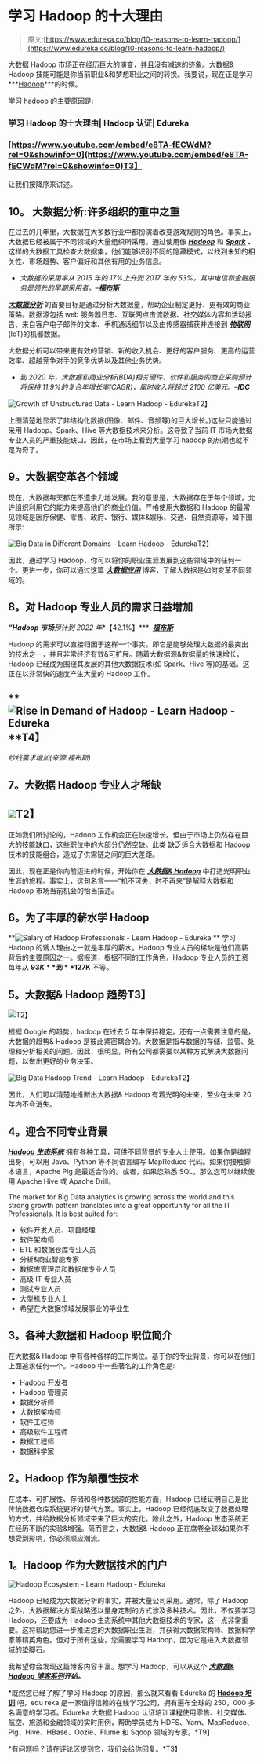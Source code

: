 # 学习 Hadoop 的十大理由

> 原文:[https://www.edureka.co/blog/10-reasons-to-learn-hadoop/](https://www.edureka.co/blog/10-reasons-to-learn-hadoop/)

大数据 Hadoop 市场正在经历巨大的演变，并且没有减速的迹象。大数据& Hadoop 技能可能是你当前职业&和梦想职业之间的转换。我要说，现在正是学习***[Hadoop](https://www.edureka.co/big-data-and-hadoop)***的时候。

学习 hadoop 的主要原因是:

### **学习 Hadoop 的十大理由| Hadoop 认证| Edureka**

### [https://www.youtube.com/embed/e8TA-fECWdM?rel=0&showinfo=0](https://www.youtube.com/embed/e8TA-fECWdM?rel=0&showinfo=0)T3】

让我们按降序来讲述。

## **10。** **大数据分析:许多组织的重中之重**

在过去的几年里，大数据在大多数行业中都扮演着改变游戏规则的角色。事实上，大数据已经被属于不同领域的大量组织所采用。通过使用像 ***[Hadoop](https://www.edureka.co/big-data-and-hadoop)*** 和 ***[Spark](https://www.edureka.co/apache-spark-scala-training) 、*** 这样的大数据工具检查大数据集，他们能够识别不同的隐藏模式，以找到未知的相关性、市场趋势、客户偏好和其他有用的业务信息。

*   *大数据的采用率从 2015 年的 17%上升到 2017 年的 53%，其中电信和金融服务是领先的早期采用者。*–***[福布斯](https://www.forbes.com/sites/louiscolumbus/2017/12/24/53-of-companies-are-adopting-big-data-analytics/#2d91ca6139a1)***

[***大数据分析***](https://www.edureka.co/big-data-and-analytics) 的首要目标是通过分析大数据量，帮助企业制定更好、更有效的商业策略。数据源包括 web 服务器日志、互联网点击流数据、社交媒体内容和活动报告、来自客户电子邮件的文本、手机通话细节以及由传感器捕获并连接到 ***[物联网](https://www.edureka.co/blog/iot-tutorial/)*** (IoT)的机器数据。

大数据分析可以带来更有效的营销、新的收入机会、更好的客户服务、更高的运营效率、超越竞争对手的竞争优势以及其他业务优势。

*   *到 2020 年，大数据和商业分析(BDA)相关硬件、软件和服务的商业采购预计将保持 11.9%的复合年增长率(CAGR)，届时收入将超过 2100 亿美元。*–***IDC***

![Growth of Unstructured Data - Learn Hadoop - Edureka](../Images/19a77ed0a7fb53741ba832fa962098ae.png)T2】

上图清楚地显示了非结构化数据(图像、邮件、音频等)的巨大增长。)这些只能通过采用 Hadoop、Spark、Hive 等大数据技术来分析。这导致了当前 IT 市场大数据专业人员的严重技能缺口。因此，在市场上看到大量学习 hadoop 的热潮也就不足为奇了。

## **9。大数据变革各个领域**

现在，大数据每天都在不遗余力地发展。我的意思是，大数据存在于每个领域，允许组织利用它的能力来提高他们的商业价值。严格使用大数据和 Hadoop 的最常见领域是医疗保健、零售、政府、银行、媒体&娱乐、交通、自然资源等，如下图所示:

![Big Data in Different Domains - Learn Hadoop - Edureka](../Images/7776525fb5445dea57e6312a6243c5f4.png)T2】

因此，通过学习 Hadoop，你可以将你的职业生涯发展到这些领域中的任何一个。更进一步，你可以通过这篇 ***[大数据应用](https://www.edureka.co/blog/big-data-applications-revolutionizing-various-domains/)*** 博客，了解大数据是如何变革不同领域的。

## **8。对 Hadoop 专业人员的需求日益增加**

***“Hadoop 市场**预计到 2022 年**【42.1%】****–**[福布斯](https://www.forbes.com/sites/louiscolumbus/2016/08/20/roundup-of-analytics-big-data-bi-forecasts-and-market-estimates-2016/#669a40656f21)***

Hadoop 的需求可以直接归因于这样一个事实，即它是能够处理大数据的最突出的技术之一，并且非常经济有效&可扩展。随着大数据源&数据量的快速增长，Hadoop 已经成为围绕其发展的其他大数据技术(如 Spark、Hive 等)的基础。这正在以非常快的速度产生大量的 Hadoop 工作。

## **![Rise in Demand of Hadoop - Learn Hadoop - Edureka](../Images/a4196702a5f3fea04d4fb07f3e5944d9.png)**T4】

*纱线需求增加(来源:福布斯)*

## **7。大数据 Hadoop 专业人才稀缺**

## **![](../Images/c3f834659d2859f84999e0b17cf8105a.png)T2】**

正如我们所讨论的，Hadoop 工作机会正在快速增长。但由于市场上仍然存在巨大的技能缺口，这些职位中的大部分仍然空缺。此类 缺乏适合大数据和 Hadoop 技术的技能组合，造成了供需链之间的巨大差距。

因此，现在正是你向前迈进的时候，开始你在 ***[大数据& Hadoop](https://www.edureka.co/big-data-and-hadoop)*** 中打造光明职业生涯的旅程。事实上，这句名言——“机不可失，时不再来”是解释大数据和 Hadoop 市场当前机会的恰当描述。

## **6。为了丰厚的薪水学 Hadoop**

**![Salary of Hadoop Professionals - Learn Hadoop - Edureka](../Images/3b3eddbd53734766d134b75fa33d982f.png) **  学习 Hadoop 的诱人理由之一就是丰厚的薪水。Hadoop 专业人员的稀缺是他们高薪背后的主要原因之一。据[](https://www.payscale.com)报道，根据不同的工作角色，Hadoop 专业人员的工资每年从 **$93K** 到 **$127K** 不等。 

## **5。大数据& Hadoop 趋势**T3】

![](../Images/150413aabe3e780cb08bf7ef471af63e.png)T2】

根据 Google 的趋势，hadoop 在过去 5 年中保持稳定。还有一点需要注意的是，大数据的趋势& Hadoop 是彼此紧密耦合的。大数据是指与数据的存储、监管、处理和分析相关的问题。因此，很明显，所有公司都需要以某种方式解决大数据问题，以做出更好的业务决策。

![Big Data Hadoop Trend - Learn Hadoop - Edureka](../Images/a08b31f8b691c3bce73f6dae1934d6d8.png)T2】

因此，人们可以清楚地推断出大数据& Hadoop 有着光明的未来，至少在未来 20 年内不会消失。

## **4。迎合不同专业背景**

[***Hadoop 生态系统***](https://www.edureka.co/blog/hadoop-ecosystem) 拥有各种工具，可供不同背景的专业人士使用。如果你是编程出身，可以用 Java、Python 等不同语言编写 MapReduce 代码。如果你接触脚本语言，Apache Pig 是最适合你的。或者，如果您熟悉 SQL，那么您可以继续使用 Apache Hive 或 Apache Drill。

The market for Big Data analytics is growing across the world and this strong growth pattern translates into a great opportunity for all the IT Professionals. It is best suited for:

*   软件开发人员、项目经理
*   软件架构师
*   ETL 和数据仓库专业人员
*   分析&商业智能专家
*   数据库管理员和数据库专业人员
*   高级 IT 专业人员
*   测试专业人员
*   大型机专业人士
*   希望在大数据领域发展事业的毕业生

## **3。各种大数据和 Hadoop 职位简介**

在大数据& Hadoop 中有各种各样的工作岗位。基于你的专业背景，你可以在他们上面追求任何一个。Hadoop 中一些著名的工作角色是:

*   Hadoop 开发者
*   Hadoop 管理员
*   数据分析师
*   大数据架构师
*   软件工程师
*   高级软件工程师
*   数据工程师
*   数据科学家

## **2。Hadoop 作为颠覆性技术**

在成本、可扩展性、存储和各种数据源的性能方面，Hadoop 已经证明自己是比传统数据仓库系统更好的替代方案。事实上，Hadoop 已经彻底改变了数据处理的方式，并给数据分析领域带来了巨大的变化。除此之外，Hadoop 生态系统正在经历不断的实验&增强。简而言之，大数据& Hadoop 正在席卷全球&如果你不想受到影响，你必须顺应潮流。

## **1。Hadoop 作为大数据技术的门户**

![Hadoop Ecosystem - Learn Hadoop - Edureka](../Images/e31df577e6fd66b85e4a367fcdf792f4.png)

Hadoop 已经成为大数据分析的事实，并被大量公司采用。通常，除了 Hadoop 之外，大数据解决方案战略还以量身定制的方式涉及多种技术。因此，不仅要学习 Hadoop，还要成为 Hadoop 生态系统中其他大数据技术的专家，这一点非常重要。这将帮助您进一步推进您的大数据职业生涯，并获得大数据架构师、数据科学家等精英角色。但对于所有这些，您需要学习 Hadoop，因为它是进入大数据领域的垫脚石。

我希望你会发现这篇博客内容丰富。想学习 Hadoop，可以从这个 ***[大数据& Hadoop 博客系列](https://www.edureka.co/blog/big-data-tutorial)开始。***

*既然您已经了解了学习 Hadoop 的原因，那么就来看看 Edureka 的 **[Hadoop 培训](https://www.edureka.co/big-data-and-hadoop)** 吧，edu reka 是一家值得信赖的在线学习公司，拥有遍布全球的 250，000 多名满意的学习者。Edureka 大数据 Hadoop 认证培训课程使用零售、社交媒体、航空、旅游和金融领域的实时用例，帮助学员成为 HDFS、Yarn、MapReduce、Pig、Hive、HBase、Oozie、Flume 和 Sqoop 领域的专家。*T9】

*有问题吗？请在评论区提到它，我们会给你回复。*T3】